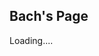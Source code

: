 ## Bach's Page

<div id="DebugOutput">Loading....</div>

<script src="https://code.jquery.com/jquery-3.2.1.min.js"></script>
<script>
$().ready(function() {
   $("#DebugOutput").html("Success.");
});
</script>
